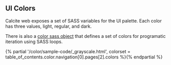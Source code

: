 ## UI Colors
Calcite web exposes a set of SASS variables for the UI palette. Each color has three values, light, regular, and dark.

There is also a [color sass object](/sass/#colors) that defines a set of colors for programatic iteration using SASS loops.

{% partial '/color/sample-code/_grayscale.html', colorset = table_of_contents.color.navigation[0].pages[2].colors %}{% endpartial %}